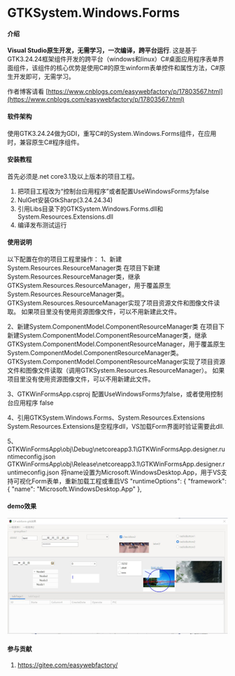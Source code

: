# GTKSystem.Windows.Forms

#### 介绍
**Visual Studio原生开发，无需学习，一次编译，跨平台运行**.
这是基于GTK3.24.24框架组件开发的跨平台（windows和linux）C#桌面应用程序表单界面组件，该组件的核心优势是使用C#的原生winform表单控件和属性方法，C#原生开发即可，无需学习。

作者博客请看 [https://www.cnblogs.com/easywebfactory/p/17803567.html](https://www.cnblogs.com/easywebfactory/p/17803567.html)

#### 软件架构

使用GTK3.24.24做为GDI，重写C#的System.Windows.Forms组件，在应用时，兼容原生C#程序组件。

#### 安装教程

首先必须是.net core3.1及以上版本的项目工程。
1.  把项目工程改为“控制台应用程序”或者配置UseWindowsForms为false
2.  NulGet安装GtkSharp(3.24.24.34)
3.  引用Libs目录下的GTKSystem.Windows.Forms.dll和System.Resources.Extensions.dll
4.  编译发布测试运行

#### 使用说明

以下配置在你的项目工程里操作：
1、新建System.Resources.ResourceManager类
在项目下新建System.Resources.ResourceManager类，继承GTKSystem.Resources.ResourceManager，用于覆盖原生System.Resources.ResourceManager类。
GTKSystem.Resources.ResourceManager实现了项目资源文件和图像文件读取。
如果项目里没有使用资源图像文件，可以不用新建此文件。

2、新建System.ComponentModel.ComponentResourceManager类
在项目下新建System.ComponentModel.ComponentResourceManager类，继承GTKSystem.ComponentModel.ComponentResourceManager，用于覆盖原生System.ComponentModel.ComponentResourceManager类。
GTKSystem.ComponentModel.ComponentResourceManager实现了项目资源文件和图像文件读取（调用GTKSystem.Resources.ResourceManager）。
如果项目里没有使用资源图像文件，可以不用新建此文件。

3、GTKWinFormsApp.csproj
配置UseWindowsForms为false，或者使用控制台应用程序
<UseWindowsForms>false</UseWindowsForms>

4、引用GTKSystem.Windows.Forms、System.Resources.Extensions
System.Resources.Extensions是空程序dll，VS加载Form界面时验证需要此dll.

5、GTKWinFormsApp\obj\Debug\netcoreapp3.1\GTKWinFormsApp.designer.runtimeconfig.json
GTKWinFormsApp\obj\Release\netcoreapp3.1\GTKWinFormsApp.designer.runtimeconfig.json
将name设置为Microsoft.WindowsDesktop.App，用于VS支持可视化Form表单，重新加载工程或重启VS
  "runtimeOptions": {
    "framework": {
      "name": "Microsoft.WindowsDesktop.App"
    },

#### demo效果
![demo](pic/2023-11-06%20065348.jpg)

#### 参与贡献

1. https://gitee.com/easywebfactory/


